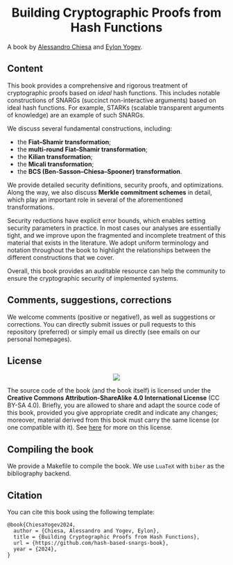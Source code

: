 <h1 align="center">Building Cryptographic Proofs from Hash Functions</h1>

A book by [Alessandro Chiesa](https://ic-people.epfl.ch/~achiesa/) and [Eylon Yogev](https://eylonyogev.github.io/).

## Content

This book provides a comprehensive and rigorous treatment of cryptographic proofs based on *ideal* hash functions. This includes notable constructions of SNARGs (succinct non-interactive arguments) based on ideal hash functions. For example, STARKs (scalable transparent arguments of knowledge) are an example of such SNARGs.

We discuss several fundamental constructions, including:

* the **Fiat&ndash;Shamir transformation**;
* the **multi-round Fiat&ndash;Shamir transformation**;
* the **Kilian transformation**;
* the **Micali transformation**;
* the **BCS (Ben-Sasson&ndash;Chiesa&ndash;Spooner) transformation**.

We provide detailed security definitions, security proofs, and optimizations. Along the way, we also discuss **Merkle commitment schemes** in detail, which play an important role in several of the aforementioned transformations.

Security reductions have explicit error bounds, which enables setting security parameters in practice. In most cases our analyses are essentially tight, and we improve upon the fragmented and incomplete treatment of this material that exists in the literature. We adopt uniform terminology and notation throughout the book to highlight the relationships between the different constructions that we cover.

Overall, this book provides an auditable resource can help the community to ensure the cryptographic security of implemented systems.

## Comments, suggestions, corrections

We welcome comments (positive or negative!), as well as suggestions or corrections. You can directly submit issues or pull requests to this repository (preferred) or simply email us directly (see emails on our personal homepages).

## License

<p align="center">
    <a href="https://creativecommons.org/licenses/by-sa/4.0/"><img src="https://licensebuttons.net/l/by-sa/4.0/88x31.png"></a>
</p>

The source code of the book (and the book itself) is licensed under the **Creative Commons Attribution-ShareAlike 4.0 International License** (CC BY-SA 4.0). Briefly, you are allowed to share and adapt the source code of this book, provided you give appropriate credit and indicate any changes; moreover, material derived from this book must carry the same license (or one compatible with it). See [here](https://creativecommons.org/licenses/by-sa/4.0/) for more on this license.

## Compiling the book

We provide a Makefile to compile the book. We use `LuaTeX` with `biber` as the bibliography backend.

## Citation

You can cite this book using the following template:

```
@book{ChiesaYogev2024,
  author = {Chiesa, Alessandro and Yogev, Eylon},
  title = {Building Cryptographic Proofs from Hash Functions},
  url = {https://github.com/hash-based-snargs-book},
  year = {2024},
}
```
